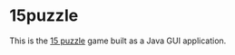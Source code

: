 # 15puzzle
This is the [15 puzzle](https://en.wikipedia.org/wiki/15_puzzle) game built as a Java GUI application.
